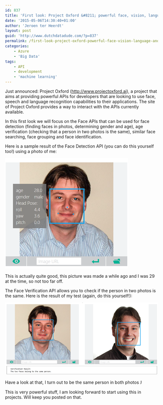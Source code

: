 ```yaml
---
id: 837
title: 'First look: Project Oxford &#8211; powerful face, vision, language and speech APIs'
date: '2015-05-06T14:30:40+01:00'
author: 'Jeroen ter Heerdt'
layout: post
guid: 'http://www.dutchdatadude.com/?p=837'
permalink: /first-look-project-oxford-powerful-face-vision-language-and-speech-apis/
categories:
    - Azure
    - 'Big Data'
tags:
    - API
    - development
    - 'machine learning'
---
```


Just announced: Project Oxford (<a href="http://www.projectoxford.ai">http://www.projectoxford.ai</a>), a project that aims at providing powerful APIs for developers that are looking to use face, speech and language recognition capabilities to their applications. The site of Project Oxford provides a way to interact with the APIs currently available.

In this first look we will focus on the Face APIs that can be used for face detection (finding faces in photos, determining gender and age), age verification (checking that a person in two photos is the same), similar face searching, face grouping and face identification.

Here is a sample result of the Face Detection API (you can do this yourself too!) using a photo of me:

<img src="../wp-content/uploads/2015/05/050115_1448_Firstlookat1.png" alt="" />

This is actually quite good, this picture was made a while ago and I was 29 at the time, so not too far off.

The Face Verification API allows you to check if the person in two photos is the same. Here is the result of my test (again, do this yourself!):

<img src="../wp-content/uploads/2015/05/050115_1448_Firstlookat2.png" alt="" />

Have a look at that, I turn out to be the same person in both photos <span style="font-family: Wingdings;">J</span>

This is very powerful stuff, I am looking forward to start using this in projects. Will keep you posted on that.